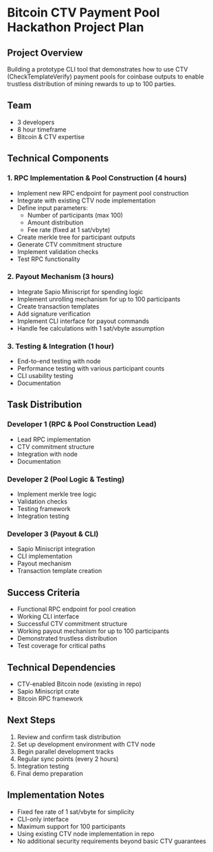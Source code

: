 # Bitcoin CTV Payment Pool Hackathon Project Plan

## Project Overview
Building a prototype CLI tool that demonstrates how to use CTV (CheckTemplateVerify) payment pools for coinbase outputs to enable trustless distribution of mining rewards to up to 100 parties.

## Team
- 3 developers
- 8 hour timeframe
- Bitcoin & CTV expertise

## Technical Components

### 1. RPC Implementation & Pool Construction (4 hours)
- Implement new RPC endpoint for payment pool construction
- Integrate with existing CTV node implementation
- Define input parameters:
  - Number of participants (max 100)
  - Amount distribution
  - Fee rate (fixed at 1 sat/vbyte)
- Create merkle tree for participant outputs
- Generate CTV commitment structure
- Implement validation checks
- Test RPC functionality

### 2. Payout Mechanism (3 hours)
- Integrate Sapio Miniscript for spending logic
- Implement unrolling mechanism for up to 100 participants
- Create transaction templates
- Add signature verification
- Implement CLI interface for payout commands
- Handle fee calculations with 1 sat/vbyte assumption

### 3. Testing & Integration (1 hour)
- End-to-end testing with node
- Performance testing with various participant counts
- CLI usability testing
- Documentation

## Task Distribution

### Developer 1 (RPC & Pool Construction Lead)
- Lead RPC implementation
- CTV commitment structure
- Integration with node
- Documentation

### Developer 2 (Pool Logic & Testing)
- Implement merkle tree logic
- Validation checks
- Testing framework
- Integration testing

### Developer 3 (Payout & CLI)
- Sapio Miniscript integration
- CLI implementation
- Payout mechanism
- Transaction template creation

## Success Criteria
- Functional RPC endpoint for pool creation
- Working CLI interface
- Successful CTV commitment structure
- Working payout mechanism for up to 100 participants
- Demonstrated trustless distribution
- Test coverage for critical paths

## Technical Dependencies
- CTV-enabled Bitcoin node (existing in repo)
- Sapio Miniscript crate
- Bitcoin RPC framework

## Next Steps
1. Review and confirm task distribution
2. Set up development environment with CTV node
3. Begin parallel development tracks
4. Regular sync points (every 2 hours)
5. Integration testing
6. Final demo preparation

## Implementation Notes
- Fixed fee rate of 1 sat/vbyte for simplicity
- CLI-only interface
- Maximum support for 100 participants
- Using existing CTV node implementation in repo
- No additional security requirements beyond basic CTV guarantees
